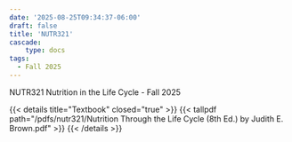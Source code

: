 ```yaml
---
date: '2025-08-25T09:34:37-06:00'
draft: false
title: 'NUTR321'
cascade:
    type: docs
tags:
  - Fall 2025
---
```



NUTR321 Nutrition in the Life Cycle - Fall 2025

<!-- more -->

{{< details title="Textbook" closed="true" >}}
{{< tallpdf path="/pdfs/nutr321/Nutrition Through the Life Cycle (8th Ed.) by Judith E. Brown.pdf" >}}
{{< /details >}}